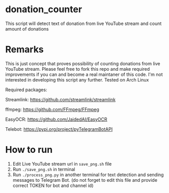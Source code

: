 # donation_counter
This script will detect text of donation from live YouTube stream and count amount of donations


# Remarks
This is just concept that proves possibility of counting donations from live YouTube stream. Please feel free to fork this repo and make required improvements if you can and become a real maintaner of this code. I'm not interested in developing this script any further.
Tested on Arch Linux


Required packages:

Streamlink: https://github.com/streamlink/streamlink

ffmpeg: https://github.com/FFmpeg/FFmpeg

EasyOCR: https://github.com/JaidedAI/EasyOCR

Telebot: https://pypi.org/project/pyTelegramBotAPI

# How to run

1. Edit Live YouTube stream url in `save_png.sh` file
2. Run `./save_png.sh`  in terminal
3. Run `./process_png.py` in another terminal for text detection and sending messages to Telegram Bot. (do not forget to edit this file and provide correct TOKEN for bot and channel id)
